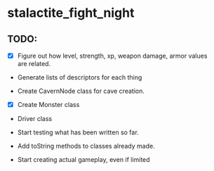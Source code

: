 # stalactite_fight_night  
  
## TODO:  
  
- [x] Figure out how level, strength, xp, weapon damage, armor values  
are related.  
  
- Generate lists of descriptors for each thing  
  
- Create CavernNode class for cave creation.  
  
- [x] Create Monster class

- Driver class  
  
- Start testing what has been written so far.

- Add toString methods to classes already made.  

- Start creating actual gameplay, even if limited
